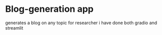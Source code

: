 # Blog-generation app
generates a blog on any topic for researcher i have done both gradio and streamlit
